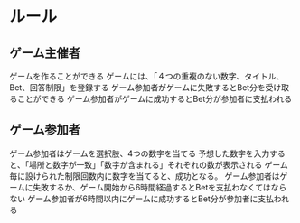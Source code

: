 
# ルール


## ゲーム主催者
ゲームを作ることができる
ゲームには、「４つの重複のない数字、タイトル、Bet、回答制限」を登録する
ゲーム参加者がゲームに失敗するとBet分を受け取ることができる
ゲーム参加者がゲームに成功するとBet分が参加者に支払われる

## ゲーム参加者
ゲーム参加者はゲームを選択肢、4つの数字を当てる
予想した数字を入力すると、「場所と数字が一致」「数字が含まれる」それぞれの数が表示される
ゲーム毎に設けられた制限回数内に数字を当てると、成功となる。
ゲーム参加者はゲームに失敗するか、ゲーム開始から6時間経過するとBetを支払わなくてはならない
ゲーム参加者が6時間以内にゲームに成功するとBet分が参加者に支払われる
